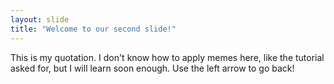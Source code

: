 ```yaml
---
layout: slide
title: "Welcome to our second slide!"
---
```

This is my quotation. I don't know how to apply memes here, like the tutorial asked for, but I will learn soon enough.
Use the left arrow to go back!
